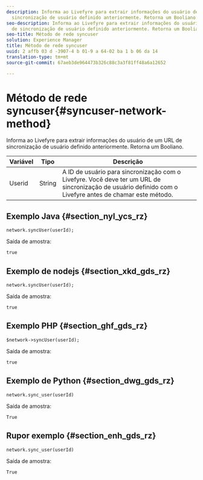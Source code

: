 ```yaml
---
description: Informa ao Livefyre para extrair informações do usuário de um URL de
  sincronização de usuário definido anteriormente. Retorna um Booliano.
seo-description: Informa ao Livefyre para extrair informações do usuário de um URL
  de sincronização de usuário definido anteriormente. Retorna um Booliano.
seo-title: Método de rede syncuser
solution: Experience Manager
title: Método de rede syncuser
uuid: 2 affb 03 d -3907-4 b 01-9 a 64-02 ba 1 b 06 da 14
translation-type: tm+mt
source-git-commit: 67aeb3de964473b326c88c3a3f81ff48a6a12652

---
```



# Método de rede syncuser{#syncuser-network-method}

Informa ao Livefyre para extrair informações do usuário de um URL de sincronização de usuário definido anteriormente. Retorna um Booliano.

| Variável | Tipo | Descrição |
|--- |--- |--- |
| Userid | String | A ID de usuário para sincronização com o Livefyre. Você deve ter um URL de sincronização de usuário definido com o Livefyre antes de chamar este método. |

## Exemplo Java {#section_nyl_ycs_rz}

```
network.syncUser(userId); 
```

Saída de amostra:

```
true
```

## Exemplo de nodejs {#section_xkd_gds_rz}

```
network.syncUser(userId); 
```

Saída de amostra:

```
true
```

## Exemplo PHP {#section_ghf_gds_rz}

```
$network->syncUser(userId); 
```

Saída de amostra:

```
true
```

## Exemplo de Python {#section_dwg_gds_rz}

```
network.sync_user(userId) 
```

Saída de amostra:

```
True
```

## Rupor exemplo {#section_enh_gds_rz}

```
network.sync_user(userId) 
```

Saída de amostra:

```
True
```
